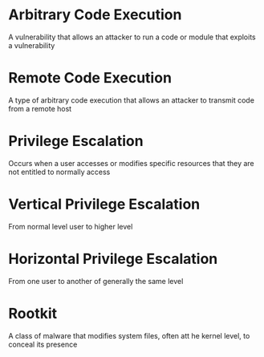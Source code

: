 # Arbitrary Code Execution

A vulnerability that allows an attacker to run a code or module that exploits a vulnerability

# Remote Code Execution

A type of arbitrary code execution that allows an attacker to transmit code from a remote host

# Privilege Escalation

Occurs when a user accesses or modifies specific resources that they are not entitled to normally access

# Vertical Privilege Escalation

From normal level user to higher level

# Horizontal Privilege Escalation

From one user to another of generally the same level

# Rootkit

A class of malware that modifies system files, often att he kernel level, to conceal its presence

